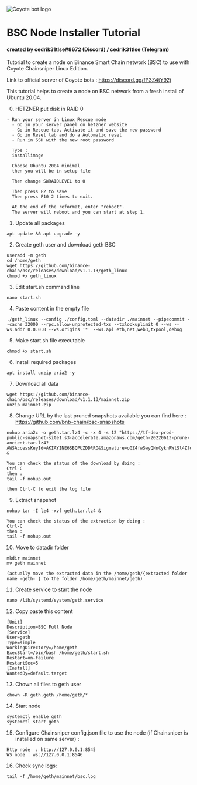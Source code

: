 ![Coyote bot logo](https://pbs.twimg.com/profile_images/1437957467225268226/a_qfpwtb_400x400.jpg "Logo Coyote bot logo")
# BSC Node Installer Tutorial

#### created by cedrik31tlse#8672 (Discord) / cedrik31tlse (Telegram)

Tutorial to create a node on Binance Smart Chain network (BSC) to use with Coyote Chainsniper Linux Edition.

Link to official server of Coyote bots : https://discord.gg/fP3Z4tY92j

This tutorial helps to create a node on BSC network from a fresh install of Ubuntu 20.04.

0. HETZNER put disk in RAID 0 

```
- Run your server in Linux Rescue mode
  - Go in your server panel on hetzner website
  - Go in Rescue tab. Activate it and save the new password
  - Go in Reset tab and do a Automatic reset
  - Run in SSH with the new root password
  
  Type :
  installimage
  
  Choose Ubuntu 2004 minimal
  then you will be in setup file

  Then change SWRAIDLEVEL to 0
  
  Then press F2 to save
  Then press F10 2 times to exit.
  
  At the end of the reformat, enter "reboot". 
  The server will reboot and you can start at step 1.
```

1. Update all packages

```
apt update && apt upgrade -y
```

2. Create geth user and download geth BSC

```
useradd -m geth
cd /home/geth
wget https://github.com/binance-chain/bsc/releases/download/v1.1.13/geth_linux
chmod +x geth_linux
```

3. Edit start.sh command line

```
nano start.sh
```

4. Paste content in the empty file

```
./geth_linux --config ./config.toml --datadir ./mainnet --pipecommit --cache 32000 --rpc.allow-unprotected-txs --txlookuplimit 0 --ws --ws.addr 0.0.0.0 --ws.origins '*' --ws.api eth,net,web3,txpool,debug
```

5. Make start.sh file executable

```
chmod +x start.sh
```

6. Install required packages

```
apt install unzip aria2 -y
```

7. Download all data

```
wget https://github.com/binance-chain/bsc/releases/download/v1.1.13/mainnet.zip
unzip mainnet.zip
```

8. Change URL by the last pruned snapshots available you can find here : https://github.com/bnb-chain/bsc-snapshots

```
nohup aria2c -o geth.tar.lz4 -c -x 4 -s 12 "https://tf-dex-prod-public-snapshot-site1.s3-accelerate.amazonaws.com/geth-20220613-prune-ancient.tar.lz4?AWSAccessKeyId=AKIAYINE6SBQPUZDDRRO&Signature=oGZ4fwSwyQNnCyknRWlSl4ZldRU%3D&Expires=1657796923" &

You can check the status of the download by doing :
Ctrl-C
then : 
tail -f nohup.out

then Ctrl-C to exit the log file
```

9. Extract snapshot

```
nohup tar -I lz4 -xvf geth.tar.lz4 &

You can check the status of the extraction by doing :
Ctrl-C
then : 
tail -f nohup.out
```

10. Move to datadir folder

```
mkdir mainnet
mv geth mainnet

(actually move the extracted data in the /home/geth/{extracted folder name -geth- } to the folder /home/geth/mainnet/geth)
```

11. Create service to start the node

```
nano /lib/systemd/system/geth.service
```

12. Copy paste this content

```
[Unit]
Description=BSC Full Node
[Service]
User=geth
Type=simple
WorkingDirectory=/home/geth
ExecStart=/bin/bash /home/geth/start.sh
Restart=on-failure
RestartSec=5
[Install]
WantedBy=default.target
```

13. Chown all files to geth user

```
chown -R geth.geth /home/geth/*
```

14. Start node

```
systemctl enable geth
systemctl start geth
```

15. Configure Chainsniper config.json file to use the node (if Chainsniper is installed on same server) :

```
Http node  : http://127.0.0.1:8545
WS node : ws://127.0.0.1:8546
```

16. Check sync logs:

```
tail -f /home/geth/mainnet/bsc.log
```
